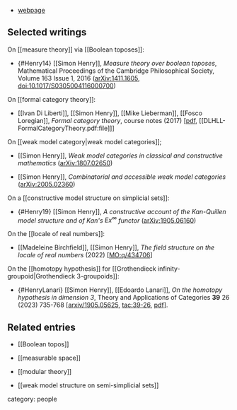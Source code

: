 

* [webpage](http://www.normalesup.org/~henry/)

## Selected writings

On [[measure theory]] via [[Boolean toposes]]:

* {#Henry14} [[Simon Henry]], _Measure theory over boolean toposes_, Mathematical Proceedings of the Cambridge Philosophical Society, Volume 163 Issue 1, 2016 ([arXiv:1411.1605](https://arxiv.org/abs/1411.1605), [doi:10.1017/S0305004116000700](https://doi.org/10.1017/S0305004116000700))

On [[formal category theory]]:

* [[Ivan Di Liberti]], [[Simon Henry]], [[Mike Lieberman]], [[Fosco Loregian]], _Formal category theory_, course notes (2017) &lbrack;[pdf](https://tetrapharmakon.github.io/stuff/course_muni-formal.pdf), [[DLHLL-FormalCategoryTheory.pdf:file]]&rbrack;


On [[weak model category|weak model categories]];

* [[Simon Henry]], _Weak model categories in classical and constructive mathematics_ ([arXiv:1807.02650](https://arxiv.org/abs/1807.02650))

* [[Simon Henry]], _Combinatorial and accessible weak model categories_ ([arXiv:2005.02360](https://arxiv.org/abs/2005.02360))

On a [[constructive model structure on simplicial sets]]:

* {#Henry19} [[Simon Henry]], _A constructive account of the Kan-Quillen model structure and of Kan's $Ex^\infty$ functor_ ([arXiv:1905.06160](https://arxiv.org/abs/1905.06160))

On the [[locale of real numbers]]:

* [[Madeleine Birchfield]], [[Simon Henry]], *The field structure on the locale of real numbers* (2022) &lbrack;[MO:q/434706](https://mathoverflow.net/q/434706/381)&rbrack;


On the [[homotopy hypothesis]] for [[Grothendieck infinity-groupoid|Grothendieck 3-groupoids]]:

* {#HenryLanari} [[Simon Henry]], [[Edoardo Lanari]], *On the homotopy hypothesis in dimension 3*, Theory and Applications of Categories **39** 26 (2023) 735-768 &lbrack;[arxiv/1905.05625](https://arxiv.org/abs/1905.05625), [tac:39-26](http://www.tac.mta.ca/tac/volumes/39/26/39-26abs.html), [pdf](http://www.tac.mta.ca/tac/volumes/39/26/39-26.pdf)&rbrack;.


## Related entries

* [[Boolean topos]]

* [[measurable space]]

* [[modular theory]]

* [[weak model structure on semi-simplicial sets]]

category: people